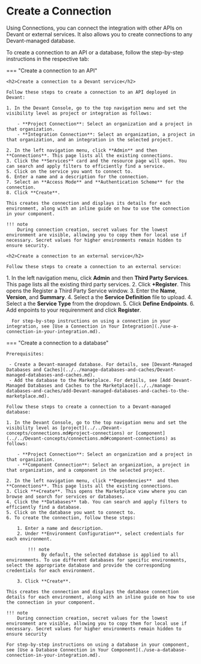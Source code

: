 # Create a Connection

Using Connections, you can connect the integration with other APIs on Devant or external services. It also allows you to create connections to any Devant-managed database.

To create a connection to an API or a database, follow the step-by-step instructions in the respective tab:

=== "Create a connection to an API"

    <h2>Create a connection to a Devant service</h2>

    Follow these steps to create a connection to an API deployed in Devant:

    1. In the Devant Console, go to the top navigation menu and set the visibility level as project or integration as follows: 

        - **Project Connection**: Select an organization and a project in that organization. 
        - **Integration Connection**: Select an organization, a project in that organization, and an integration in the selected project. 

    2. In the left navigation menu, click **Admin** and then **Connections**. This page lists all the existing connections.
    3. Click the **Services** card and the resource page will open. You can search and apply filters to efficiently find a service.
    5. Click on the service you want to connect to. 
    6. Enter a name and a description for the connection.
    7. Select an **Access Mode** and **Authentication Scheme** for the connection.
    8. Click **Create**.
   
    This creates the connection and displays its details for each environment, along with an inline guide on how to use the connection in your component. 

    !!! note
        During connection creation, secret values for the lowest environment are visible, allowing you to copy them for local use if necessary. Secret values for higher environments remain hidden to ensure security.
     
    <h2>Create a connection to an external service</h2>

    Follow these steps to create a connection to an external service:

[//]: # (TODO: Explain more about these steps)
    1. In the left navigation menu, click **Admin** and then **Third Party Services**. This page lists all the existing third party services.
    2. Click **+Register**. This opens the Register a Third Party Service window.
    3. Enter the **Name**, **Version**, and **Summary**.
    4. Select a the **Service Definition** file to upload.
    4. Select a the **Service Type** from the dropdown.
    5. Click **Define Endpoints**.
    6. Add enpoints to your requirenment and click **Register**.

      For step-by-step instructions on using a connection in your integration, see [Use a Connection in Your Integration](./use-a-connection-in-your-integration.md).


=== "Create a connection to a database"

    Prerequisites:

     - Create a Devant-managed database. For details, see [Devant-Managed Databases and Caches](../../manage-databases-and-caches/Devant-managed-databases-and-caches.md).
     - Add the database to the Marketplace. For details, see [Add Devant-Managed Databases and Caches to the Marketplace](../../manage-databases-and-caches/add-Devant-managed-databases-and-caches-to-the-marketplace.md).

    Follow these steps to create a connection to a Devant-managed database:

    1. In the Devant Console, go to the top navigation menu and set the visibility level as [project](../../Devant-concepts/connections.md#project-connections) or [component](../../Devant-concepts/connections.md#component-connections) as follows: 

        - **Project Connection**: Select an organization and a project in that organization. 
        - **Component Connection**: Select an organization, a project in that organization, and a component in the selected project. 

    2. In the left navigation menu, click **Dependencies**  and then **Connections**. This page lists all the existing connections.
    3. Click **+Create**. This opens the Marketplace view where you can browse and search for services or databases.
    4. Click the **Databases** tab. You can search and apply filters to efficiently find a database.
    5. Click on the database you want to connect to. 
    6. To create the connection, follow these steps:

        1. Enter a name and description.
        2. Under **Environment Configuration**, select credentials for each environment.

            !!! note
                 By default, the selected database is applied to all environments. To use different databases for specific environments, select the appropriate database and provide the corresponding credentials for each environment.

        3. Click **Create**.  
    
    This creates the connection and displays the database connection details for each environment, along with an inline guide on how to use the connection in your component. 

    !!! note
        During connection creation, secret values for the lowest environment are visible, allowing you to copy them for local use if necessary. Secret values for higher environments remain hidden to ensure security
    
    For step-by-step instructions on using a database in your component, see [Use a Database Connection in Your Component](./use-a-database-connection-in-your-integration.md).
